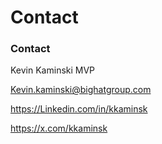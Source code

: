 # Contact

### Contact

Kevin Kaminski MVP

[Kevin.kaminski@bighatgroup.com](mailto:Kevin.kaminski@bighatgroup.com)

https://Linkedin.com/in/kkaminsk

https://x.com/kkaminsk